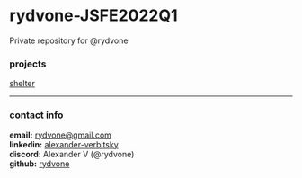 # rydvone-JSFE2022Q1
Private repository for @rydvone

### projects
[shelter ](https://rolling-scopes-school.github.io/rydvone-JSFE2022Q1/shelter/pages/main/)

****
### contact info
 **email:**      rydvone@gmail.com  
 **linkedin:**   [alexander-verbitsky](https://www.linkedin.com/in/alexander-verbitsky-67243921a/ 'linkedin')  
 **discord:**	  Alexander V (@rydvone)  
 **github:**     [rydvone](https://github.com/rydvone)  
 
